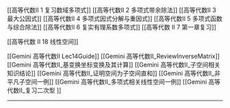 [[高等代数II 1 复习数域多项式]]
[[高等代数II 2 多项式带余除法]]
[[高等代数II 3 最大公因式]]
[[高等代数II 4 多项式因式分解与重因式]]
[[高等代数II 5 多项式函数与综合除法]]
[[高等代数II 6 复实有理系数多项式]]
[[高等代数 II 7 第一章复习]]

[[高等代数 II 18 线性空间]]

[[Gemini 高等代数II Lec14Guide]]
[[Gemini 高等代数II_ReviewInverseMatrix]]
[[Gemini 高等代数II_基变换坐标变换及其计算]]
[[Gemini 高等代数II_子空间相关知识结论]]
[[Gemini 高等代数II_证明空间为子空间直和]]
[[Gemini 高等代数II_非平凡子空间一例]]
[[Gemini 高等代数II_多项式相关线性空间一例]]
[[Gemini 高等代数II_复习二次型 ]]










---
